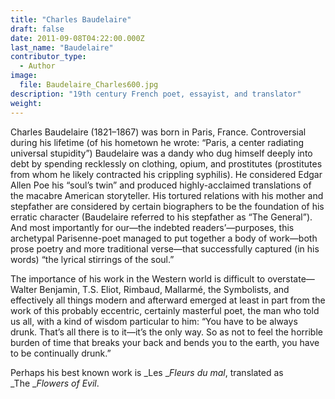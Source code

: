 ```yaml
---
title: "Charles Baudelaire"
draft: false
date: 2011-09-08T04:22:00.000Z
last_name: "Baudelaire"
contributor_type:
  - Author
image:
  file: Baudelaire_Charles600.jpg
description: "19th century French poet, essayist, and translator"
weight:
---
```


Charles Baudelaire (1821–1867) was born in Paris, France. Controversial during his lifetime (of his hometown he wrote: “Paris, a center radiating universal stupidity”) Baudelaire was a dandy who dug himself deeply into debt by spending recklessly on clothing, opium, and prostitutes (prostitutes from whom he likely contracted his crippling syphilis). He considered Edgar Allen Poe his “soul’s twin” and produced highly-acclaimed translations of the macabre American storyteller. His tortured relations with his mother and stepfather are considered by certain biographers to be the foundation of his erratic character (Baudelaire referred to his stepfather as “The General”). And most importantly for our—the indebted readers’—purposes, this archetypal Parisenne-poet managed to put together a body of work—both prose poetry and more traditional verse—that successfully captured (in his words) “the lyrical stirrings of the soul.”

The importance of his work in the Western world is difficult to overstate—Walter Benjamin, T.S. Eliot, Rimbaud, Mallarmé, the Symbolists, and effectively all things modern and afterward emerged at least in part from the work of this probably eccentric, certainly masterful poet, the man who told us all, with a kind of wisdom particular to him: “You have to be always drunk. That’s all there is to it—it’s the only way. So as not to feel the horrible burden of time that breaks your back and bends you to the earth, you have to be continually drunk.”

Perhaps his best known work is _Les __Fleurs du mal_, translated as _The __Flowers of Evil_.

